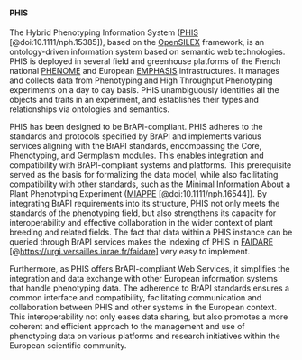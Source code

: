 #### PHIS 

<!-- Isabelle -->
The Hybrid Phenotyping Information System ([PHIS](http://www.phis.inrae.fr/) [@doi:10.1111/nph.15385]), based on the [OpenSILEX](https://github.com/OpenSILEX/) framework, is an ontology-driven information system based on semantic web technologies. PHIS is deployed in several field and greenhouse platforms of the French national [PHENOME](https://www.phenome-emphasis.fr/) and European [EMPHASIS](https://emphasis.plant-phenotyping.eu/) infrastructures. It manages and collects data from Phenotyping and High Throughput Phenotyping experiments on a day to day basis. PHIS unambiguously identifies all the objects and traits in an experiment, and establishes their types and relationships via ontologies and semantics.

PHIS has been designed to be BrAPI-compliant. PHIS adheres to the standards and protocols specified by BrAPI and implements various services aligning with the BrAPI standards, encompassing the Core, Phenotyping, and Germplasm modules. This enables integration and compatibility with BrAPI-compliant systems and platforms. This prerequisite served as the basis for formalizing the data model, while also facilitating compatibility with other standards, such as the Minimal Information About a Plant Phenotyping Experiment ([MIAPPE](https://www.miappe.org/) [@doi:10.1111/nph.16544]). By integrating BrAPI requirements into its structure, PHIS not only meets the standards of the phenotyping field, but also strengthens its capacity for interoperability and effective collaboration in the wider context of plant breeding and related fields. The fact that data within a PHIS instance can be queried through BrAPI services makes the indexing of PHIS in [FAIDARE](https://urgi.versailles.inrae.fr/faidare/) [@https://urgi.versailles.inrae.fr/faidare] very easy to implement.

Furthermore, as PHIS offers BrAPI-compliant Web Services, it simplifies the integration and data exchange with other European information systems that handle phenotyping data. The adherence to BrAPI standards ensures a common interface and compatibility, facilitating communication and collaboration between PHIS and other systems in the European context. This interoperability not only eases data sharing, but also promotes a more coherent and efficient approach to the management and use of phenotyping data on various platforms and research initiatives within the European scientific community.
